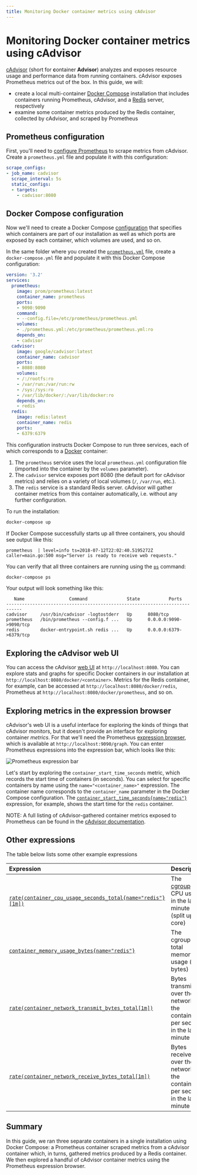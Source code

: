 ```yaml
---
title: Monitoring Docker container metrics using cAdvisor
---
```


# Monitoring Docker container metrics using cAdvisor

[cAdvisor](https://github.com/google/cadvisor) (short for **c**ontainer **Advisor**) analyzes and exposes resource usage and performance data from running containers. cAdvisor exposes Prometheus metrics out of the box. In this guide, we will:

* create a local multi-container [Docker Compose](https://docs.docker.com/compose/) installation that includes containers running Prometheus, cAdvisor, and a [Redis](https://redis.io/) server, respectively
* examine some container metrics produced by the Redis container, collected by cAdvisor, and scraped by Prometheus

## Prometheus configuration

First, you'll need to [configure Prometheus](/docs/prometheus/latest/configuration/configuration) to scrape metrics from cAdvisor. Create a `prometheus.yml` file and populate it with this configuration:

```yaml
scrape_configs:
- job_name: cadvisor
  scrape_interval: 5s
  static_configs:
  - targets:
    - cadvisor:8080
```

## Docker Compose configuration

Now we'll need to create a Docker Compose [configuration](https://docs.docker.com/compose/compose-file/) that specifies which containers are part of our installation as well as which ports are exposed by each container, which volumes are used, and so on.

In the same folder where you created the [`prometheus.yml`](#prometheus-configuration) file, create a `docker-compose.yml` file and populate it with this Docker Compose configuration:

```yaml
version: '3.2'
services:
  prometheus:
    image: prom/prometheus:latest
    container_name: prometheus
    ports:
    - 9090:9090
    command:
    - --config.file=/etc/prometheus/prometheus.yml
    volumes:
    - ./prometheus.yml:/etc/prometheus/prometheus.yml:ro
    depends_on:
    - cadvisor
  cadvisor:
    image: google/cadvisor:latest
    container_name: cadvisor
    ports:
    - 8080:8080
    volumes:
    - /:/rootfs:ro
    - /var/run:/var/run:rw
    - /sys:/sys:ro
    - /var/lib/docker/:/var/lib/docker:ro
    depends_on:
    - redis
  redis:
    image: redis:latest
    container_name: redis
    ports:
    - 6379:6379
```

This configuration instructs Docker Compose to run three services, each of which corresponds to a [Docker](https://docker.com) container:

1. The `prometheus` service uses the local `prometheus.yml` configuration file (imported into the container by the `volumes` parameter).
1. The `cadvisor` service exposes port 8080 (the default port for cAdvisor metrics) and relies on a variety of local volumes (`/`, `/var/run`, etc.).
1. The `redis` service is a standard Redis server. cAdvisor will gather container metrics from this container automatically, i.e. without any further configuration.

To run the installation:

```bash
docker-compose up
```

If Docker Compose successfully starts up all three containers, you should see output like this:

```
prometheus  | level=info ts=2018-07-12T22:02:40.5195272Z caller=main.go:500 msg="Server is ready to receive web requests."
```

You can verify that all three containers are running using the [`ps`](https://docs.docker.com/compose/reference/ps/) command:

```bash
docker-compose ps
```

Your output will look something like this:

```
   Name                 Command               State           Ports
----------------------------------------------------------------------------
cadvisor     /usr/bin/cadvisor -logtostderr   Up      8080/tcp
prometheus   /bin/prometheus --config.f ...   Up      0.0.0.0:9090->9090/tcp
redis        docker-entrypoint.sh redis ...   Up      0.0.0.0:6379->6379/tcp
```

## Exploring the cAdvisor web UI

You can access the cAdvisor [web UI](https://github.com/google/cadvisor/blob/master/docs/web.md) at `http://localhost:8080`. You can explore stats and graphs for specific Docker containers in our installation at `http://localhost:8080/docker/<container>`. Metrics for the Redis container, for example, can be accessed at `http://localhost:8080/docker/redis`, Prometheus at `http://localhost:8080/docker/prometheus`, and so on.

## Exploring metrics in the expression browser

cAdvisor's web UI is a useful interface for exploring the kinds of things that cAdvisor monitors, but it doesn't provide an interface for exploring container *metrics*. For that we'll need the Prometheus [expression browser](/docs/visualization/browser), which is available at `http://localhost:9090/graph`. You can enter Prometheus expressions into the expression bar, which looks like this:

![Prometheus expression bar](/assets/prometheus-expression-bar.png)

Let's start by exploring the `container_start_time_seconds` metric, which records the start time of containers (in seconds). You can select for specific containers by name using the `name="<container_name>"` expression. The container name corresponds to the `container_name` parameter in the Docker Compose configuration. The [`container_start_time_seconds{name="redis"}`](http://localhost:9090/graph?g0.range_input=1h&g0.expr=container_start_time_seconds%7Bname%3D%22redis%22%7D&g0.tab=1) expression, for example, shows the start time for the `redis` container.

NOTE: A full listing of cAdvisor-gathered container metrics exposed to Prometheus can be found in the [cAdvisor documentation](https://github.com/google/cadvisor/blob/master/docs/storage/prometheus.md).

## Other expressions

The table below lists some other example expressions

Expression | Description | For
:----------|:------------|:---
[`rate(container_cpu_usage_seconds_total{name="redis"}[1m])`](http://localhost:9090/graph?g0.range_input=1h&g0.expr=rate(container_cpu_usage_seconds_total%7Bname%3D%22redis%22%7D%5B1m%5D)&g0.tab=1) | The [cgroup](https://en.wikipedia.org/wiki/Cgroups)'s CPU usage in the last minute (split up by core) | The `redis` container
[`container_memory_usage_bytes{name="redis"}`](http://localhost:9090/graph?g0.range_input=1h&g0.expr=container_memory_usage_bytes%7Bname%3D%22redis%22%7D&g0.tab=1) | The cgroup's total memory usage (in bytes) | The `redis` container
[`rate(container_network_transmit_bytes_total[1m])`](http://localhost:9090/graph?g0.range_input=1h&g0.expr=rate(container_network_transmit_bytes_total%5B1m%5D)&g0.tab=1) | Bytes transmitted over the network by the container per second in the last minute | All containers
[`rate(container_network_receive_bytes_total[1m])`](http://localhost:9090/graph?g0.range_input=1h&g0.expr=rate(container_network_receive_bytes_total%5B1m%5D)&g0.tab=1) | Bytes received over the network by the container per second in the last minute | All containers

## Summary

In this guide, we ran three separate containers in a single installation using Docker Compose: a Prometheus container scraped metrics from a cAdvisor container which, in turns, gathered metrics produced by a Redis container. We then explored a handful of cAdvisor container metrics using the Prometheus expression browser.
